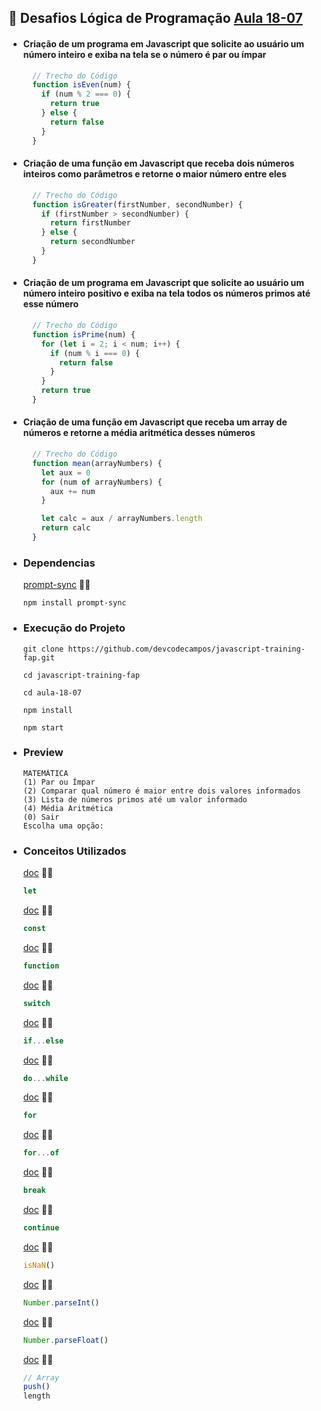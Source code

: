## 🚀 Desafios Lógica de Programação [Aula 18-07](https://github.com/devcodecampos/javascript-training-fap/tree/main/aula-18-07)
  - #### Criação de um programa em Javascript que solicite ao usuário um número inteiro e exiba na tela se o número é par ou ímpar
  
    ```js
      // Trecho do Código
      function isEven(num) {
        if (num % 2 === 0) {
          return true
        } else {
          return false
        }
      }
    ```

  - #### Criação de uma função em Javascript que receba dois números inteiros como parâmetros e retorne o maior número entre eles
  
    ```js
      // Trecho do Código
      function isGreater(firstNumber, secondNumber) {
        if (firstNumber > secondNumber) {
          return firstNumber
        } else {
          return secondNumber
        }
      }
    ```
  
  - #### Criação de um programa em Javascript que solicite ao usuário um número inteiro positivo e exiba na tela todos os números primos até esse número
  
    ```js
      // Trecho do Código
      function isPrime(num) {
        for (let i = 2; i < num; i++) {
          if (num % i === 0) {
            return false
          }
        }
        return true
      }
    ```
  
  - #### Criação de uma função em Javascript que receba um array de números e retorne a média aritmética desses números
  
    ```js
      // Trecho do Código
      function mean(arrayNumbers) {
        let aux = 0
        for (num of arrayNumbers) {
          aux += num
        }

        let calc = aux / arrayNumbers.length
        return calc
      }
    ```
  - ### Dependencias
    [prompt-sync](https://www.npmjs.com/package/prompt-sync) 📝🔗
      ```
      npm install prompt-sync
      ```
  - ### Execução do Projeto
    ```
    git clone https://github.com/devcodecampos/javascript-training-fap.git

    cd javascript-training-fap

    cd aula-18-07

    npm install

    npm start
    ```

  - ### Preview
    ```
    MATEMÁTICA
    (1) Par ou Ímpar
    (2) Comparar qual número é maior entre dois valores informados
    (3) Lista de números primos até um valor informado
    (4) Média Aritmética
    (0) Sair
    Escolha uma opção: 
    ```
- ### Conceitos Utilizados
    [doc](https://developer.mozilla.org/en-US/docs/Web/JavaScript/Reference/Statements/let) 📝🔗
    ``` js
    let 
    ``` 

    [doc](https://developer.mozilla.org/en-US/docs/Web/JavaScript/Reference/Statements/const) 📝🔗
    ``` js
    const
    ``` 

    [doc](https://developer.mozilla.org/en-US/docs/Web/JavaScript/Reference/Functions) 📝🔗
    ``` js
    function
    ``` 

    [doc](https://developer.mozilla.org/en-US/docs/Web/JavaScript/Reference/Statements/switch) 📝🔗
    ``` js
    switch
    ``` 

    [doc](https://developer.mozilla.org/en-US/docs/Web/JavaScript/Reference/Statements/if...else) 📝🔗
    ``` js
    if...else
    ```  

    [doc](https://developer.mozilla.org/en-US/docs/Web/JavaScript/Reference/Statements/do...while) 📝🔗
    ``` js
    do...while
    ``` 

    [doc](https://developer.mozilla.org/en-US/docs/Web/JavaScript/Reference/Statements/for) 📝🔗
    ``` js
    for
    ```

    [doc](https://developer.mozilla.org/en-US/docs/Web/JavaScript/Reference/Statements/for...of) 📝🔗
    ``` js
    for...of
    ```  

    [doc](https://developer.mozilla.org/en-US/docs/Web/JavaScript/Reference/Statements/break) 📝🔗
    ``` js
    break
    ```

    [doc](https://developer.mozilla.org/en-US/docs/Web/JavaScript/Reference/Statements/continue) 📝🔗
    ``` js
    continue
    ``` 

    [doc](https://developer.mozilla.org/en-US/docs/Web/JavaScript/Reference/Global_Objects/isNaN) 📝🔗
    ``` js
    isNaN()
    ```

    [doc](https://developer.mozilla.org/pt-BR/docs/Web/JavaScript/Reference/Global_Objects/Number/parseInt) 📝🔗
    ``` js
    Number.parseInt()
    ```

     [doc](https://developer.mozilla.org/pt-BR/docs/Web/JavaScript/Reference/Global_Objects/Number/parseFloat) 📝🔗
    ``` js
    Number.parseFloat()
    ```

     [doc](https://developer.mozilla.org/en-US/docs/Web/JavaScript/Reference/Global_Objects/Array) 📝🔗
    ``` js
    // Array
    push()
    length
    ```
